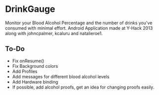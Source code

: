 DrinkGauge
==========

Monitor your Blood Alcohol Percentage and the number of drinks you've consumed with minimal effort. Android Application made at Y-Hack 2013 along with johncpalmer, kcaluru and natalieroe1.

## To-Do
- Fix onResume()
- Fix Background colors
- Add Profiles
- Add messages for different blood alcohol levels
- Add Hardware binding 
- If possible, add alcohol proofs, get an idea for changing proofs easily.
